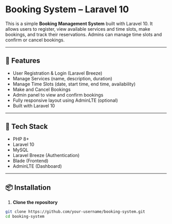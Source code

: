 # Booking System – Laravel 10

This is a simple **Booking Management System** built with Laravel 10. It allows users to register, view available services and time slots, make bookings, and track their reservations. Admins can manage time slots and confirm or cancel bookings.

---

## 🚀 Features

- User Registration & Login (Laravel Breeze)
- Manage Services (name, description, duration)
- Manage Time Slots (date, start time, end time, availability)
- Make and Cancel Bookings
- Admin panel to view and confirm bookings
- Fully responsive layout using AdminLTE (optional)
- Built with Laravel 10

---

## 🧱 Tech Stack

- PHP 8+
- Laravel 10
- MySQL
- Laravel Breeze (Authentication)
- Blade (Frontend)
- AdminLTE (Dashboard)

---

## 📦 Installation

1. **Clone the repository**

```bash
git clone https://github.com/your-username/booking-system.git
cd booking-system
